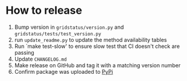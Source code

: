 # How to release

1. Bump version in `gridstatus/version.py` and `gridstatus/tests/test_version.py`
2. run `update_readme.py` to update the method availability tables
3. Run `make test-slow' to ensure slow test that CI doesn't check are passing
4. Update `CHANGELOG.md`
5. Make release on GitHub and tag it with a matching version number
6. Confirm package was uploaded to [PyPi](https://pypi.org/project/gridstatus/)
